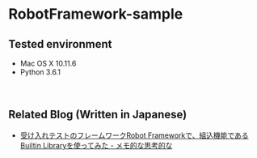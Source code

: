 # RobotFramework-sample

## Tested environment

- Mac OS X 10.11.6
- Python 3.6.1

　  
## Related Blog (Written in Japanese)

- [受け入れテストのフレームワークRobot Frameworkで、組込機能であるBuiltin Libraryを使ってみた - メモ的な思考的な](http://thinkami.hatenablog.com/entry/2017/07/13/225814)
